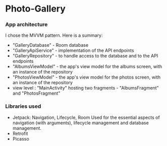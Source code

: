 # Photo-Gallery

### App architecture

I chose the MVVM pattern. Here is a summary:
- "GalleryDatabase" - Room database
- "GalleryApiService" - implementation of the API endpoints
- "GalleryRepository" - to handle access to the database and to the API endpoints
- "AlbumsViewModel" - the app's view model for the albums screen, with an instance of the repository
- "PhotosViewModel" - the app's view model for the photos screen, with an instance of the repository
- view level : "MainActivity" hosting two fragments - "AlbumsFragment" and "PhotosFragment"


### Libraries used

- Jetpack: Navigation, Lifecycle, Room
Used for the essential aspects of navigation (with arguments), lifecycle management and database management.
- Retrofit
- Picasso
